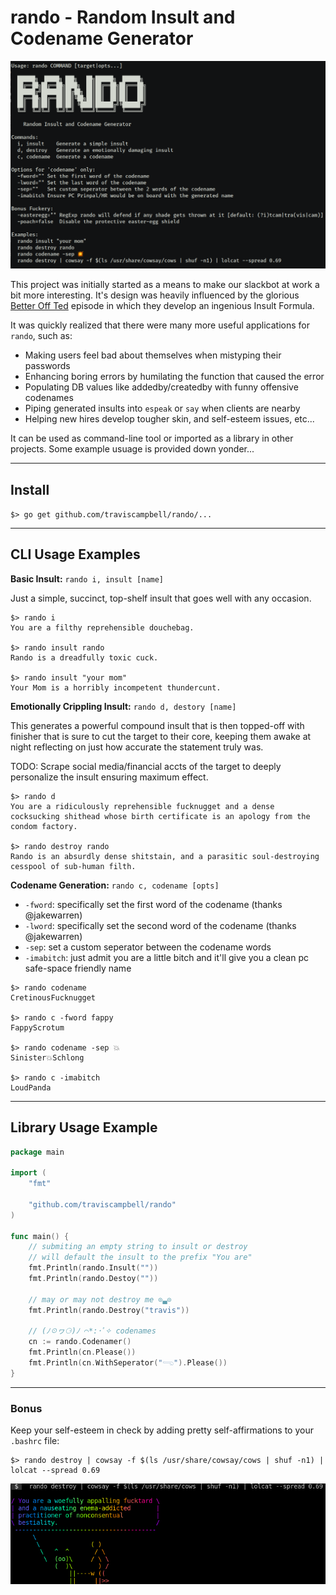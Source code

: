 # rando - Random Insult and Codename Generator

![usage](img/usage.png)

This project was initially started as a means to make our slackbot at work a bit more interesting. It's design was heavily influenced by the glorious [Better Off Ted](https://www.youtube.com/watch?v=Bh7Nz4bIwss) episode in which they develop an ingenious Insult Formula.

It was quickly realized that there were many more useful applications for `rando`, such as:

- Making users feel bad about themselves when mistyping their passwords
- Enhancing boring errors by humilating the function that caused the error
- Populating DB values like addedby/createdby with funny offensive codenames
- Piping generated insults into `espeak` or `say` when clients are nearby
- Helping new hires develop tougher skin, and self-esteem issues, etc...

It can be used as command-line tool or imported as a library in other projects. Some example usuage is provided down yonder...

---

## Install

`$> go get github.com/traviscampbell/rando/...`

---

## CLI Usage Examples

__Basic Insult:__ `rando i, insult [name]`

Just a simple, succinct, top-shelf insult that goes well with any occasion.

```shell
$> rando i
You are a filthy reprehensible douchebag.

$> rando insult rando
Rando is a dreadfully toxic cuck.

$> rando insult "your mom"
Your Mom is a horribly incompetent thundercunt.
```

__Emotionally Crippling Insult:__ `rando d, destory [name]`

This generates a powerful compound insult that is then topped-off with finisher that is sure to cut the target to their core, keeping them awake at night reflecting on just how accurate the statement truly was.

TODO: Scrape social media/financial accts of the target to deeply personalize the insult ensuring maximum effect.

```shell
$> rando d
You are a ridiculously reprehensible fucknugget and a dense cocksucking shithead whose birth certificate is an apology from the condom factory.

$> rando destroy rando
Rando is an absurdly dense shitstain, and a parasitic soul-destroying cesspool of sub-human filth.
```

__Codename Generation:__ `rando c, codename [opts]`

- `-fword`: specifically set the first word of the codename (thanks @jakewarren)
- `-lword`: specifically set the second word of the codename (thanks @jakewarren)
- `-sep`: set a custom seperator between the codename words
- `-imabitch`: just admit you are a little bitch and it'll give you a clean pc safe-space friendly name

```shell
$> rando codename
CretinousFucknugget

$> rando c -fword fappy
FappyScrotum

$> rando codename -sep 💥
Sinister💥Schlong

$> rando c -imabitch
LoudPanda
```

---

## Library Usage Example

```go
package main

import (
    "fmt"

    "github.com/traviscampbell/rando"
) 

func main() {
    // submiting an empty string to insult or destroy
    // will default the insult to the prefix "You are"
    fmt.Println(rando.Insult(""))
    fmt.Println(rando.Destoy(""))

    // may or may not destroy me ⊙▃⊙
    fmt.Println(rando.Destroy("travis"))

    // (ﾉ☉ヮ⚆)ﾉ ⌒*:･ﾟ✧ codenames
    cn := rando.Codenamer()
    fmt.Println(cn.Please())
    fmt.Println(cn.WithSeperator("𓂸").Please())
}
```

---

### Bonus

Keep your self-esteem in check by adding pretty self-affirmations to your `.bashrc` file:

```shell
$> rando destroy | cowsay -f $(ls /usr/share/cowsay/cows | shuf -n1) | lolcat --spread 0.69
```

![meanrainbowcow](img/meanRainbowCow.png)
